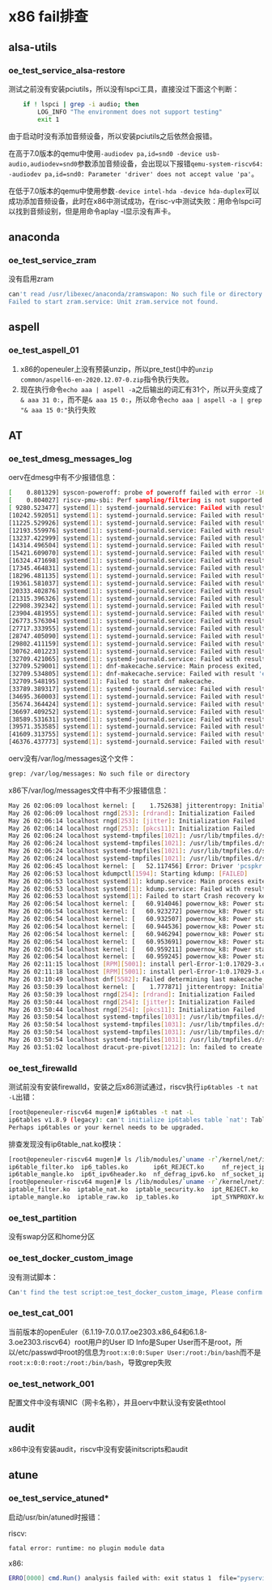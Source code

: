 # x86 fail排查

## alsa-utils

### oe_test_service_alsa-restore

测试之前没有安装pciutils，所以没有lspci工具，直接没过下面这个判断：

```bash
    if ! lspci | grep -i audio; then
        LOG_INFO "The environment does not support testing"
        exit 1
```

由于启动时没有添加音频设备，所以安装pciutils之后依然会报错。

在高于7.0版本的qemu中使用``` -audiodev pa,id=snd0 -device usb-audio,audiodev=snd0 ```参数添加音频设备，会出现以下报错```qemu-system-riscv64: -audiodev pa,id=snd0: Parameter 'driver' does not accept value 'pa'```。

在低于7.0版本的qemu中使用参数```-device intel-hda -device hda-duplex```可以成功添加音频设备，此时在x86中测试成功，在risc-v中测试失败：用命令lspci可以找到音频设别，但是用命令aplay -l显示没有声卡。

##  anaconda

###  oe_test_service_zram

没有启用zram

```bash
can't read /usr/libexec/anaconda/zramswapon: No such file or directory
Failed to start zram.service: Unit zram.service not found.
```

## aspell

### oe_test_aspell_01

1. x86的openeuler上没有预装unzip，所以pre_test()中的```unzip common/aspell6-en-2020.12.07-0.zip```指令执行失败。
2. 现在执行命令```echo aaa | aspell -a```之后输出的词汇有31个，所以开头变成了```& aaa 31 0:```，而不是```& aaa 15 0:```，所以命令```echo aaa | aspell -a | grep "& aaa 15 0:"```执行失败

## AT

###  oe_test_dmesg_messages_log

oerv在dmesg中有不少报错信息：

```bash
[    0.801329] syscon-poweroff: probe of poweroff failed with error -16
[    0.804027] riscv-pmu-sbi: Perf sampling/filtering is not supported as sscof extension is not available
[ 9280.523477] systemd[1]: systemd-journald.service: Failed with result 'watchdog'.
[10242.592051] systemd[1]: systemd-journald.service: Failed with result 'watchdog'.
[11225.529926] systemd[1]: systemd-journald.service: Failed with result 'watchdog'.
[12193.559976] systemd[1]: systemd-journald.service: Failed with result 'watchdog'.
[13237.422999] systemd[1]: systemd-journald.service: Failed with result 'watchdog'.
[14314.496504] systemd[1]: systemd-journald.service: Failed with result 'watchdog'.
[15421.609070] systemd[1]: systemd-journald.service: Failed with result 'watchdog'.
[16324.471698] systemd[1]: systemd-journald.service: Failed with result 'watchdog'.
[17345.464831] systemd[1]: systemd-journald.service: Failed with result 'watchdog'.
[18296.481135] systemd[1]: systemd-journald.service: Failed with result 'watchdog'.
[19361.581037] systemd[1]: systemd-journald.service: Failed with result 'watchdog'.
[20333.402876] systemd[1]: systemd-journald.service: Failed with result 'watchdog'.
[21315.396326] systemd[1]: systemd-journald.service: Failed with result 'watchdog'.
[22908.392342] systemd[1]: systemd-journald.service: Failed with result 'watchdog'.
[23904.481955] systemd[1]: systemd-journald.service: Failed with result 'watchdog'.
[26773.576304] systemd[1]: systemd-journald.service: Failed with result 'watchdog'.
[27717.333955] systemd[1]: systemd-journald.service: Failed with result 'watchdog'.
[28747.405090] systemd[1]: systemd-journald.service: Failed with result 'watchdog'.
[29802.411159] systemd[1]: systemd-journald.service: Failed with result 'watchdog'.
[30762.401223] systemd[1]: systemd-journald.service: Failed with result 'watchdog'.
[32709.421065] systemd[1]: systemd-journald.service: Failed with result 'watchdog'.
[32709.529001] systemd[1]: dnf-makecache.service: Main process exited, code=exited, status=1/FAILURE
[32709.534805] systemd[1]: dnf-makecache.service: Failed with result 'exit-code'.
[32709.548195] systemd[1]: Failed to start dnf makecache.
[33789.389317] systemd[1]: systemd-journald.service: Failed with result 'watchdog'.
[34695.360003] systemd[1]: systemd-journald.service: Failed with result 'watchdog'.
[35674.364424] systemd[1]: systemd-journald.service: Failed with result 'watchdog'.
[36697.409252] systemd[1]: systemd-journald.service: Failed with result 'watchdog'.
[38589.531631] systemd[1]: systemd-journald.service: Failed with result 'watchdog'.
[39571.353585] systemd[1]: systemd-journald.service: Failed with result 'watchdog'.
[41609.313755] systemd[1]: systemd-journald.service: Failed with result 'watchdog'.
[46376.437773] systemd[1]: systemd-journald.service: Failed with result 'watchdog'.
```

oerv没有/var/log/messages这个文件：

```bash
grep: /var/log/messages: No such file or directory
```

x86下/var/log/messages文件中有不少报错信息：

```bash
May 26 02:06:09 localhost kernel: [    1.752638] jitterentropy: Initialization failed with host not compliant with requirements: 2
May 26 02:06:09 localhost rngd[253]: [rdrand]: Initialization Failed
May 26 02:06:14 localhost rngd[253]: [jitter]: Initialization Failed
May 26 02:06:14 localhost rngd[253]: [pkcs11]: Initialization Failed
May 26 02:06:24 localhost systemd-tmpfiles[1021]: /usr/lib/tmpfiles.d/systemd.conf:19: Failed to resolve user 'systemd-network': No such process
May 26 02:06:24 localhost systemd-tmpfiles[1021]: /usr/lib/tmpfiles.d/systemd.conf:20: Failed to resolve user 'systemd-network': No such process
May 26 02:06:24 localhost systemd-tmpfiles[1021]: /usr/lib/tmpfiles.d/systemd.conf:21: Failed to resolve user 'systemd-network': No such process
May 26 02:06:24 localhost systemd-tmpfiles[1021]: /usr/lib/tmpfiles.d/systemd.conf:22: Failed to resolve user 'systemd-network': No such process
May 26 02:06:45 localhost kernel: [   52.117456] Error: Driver 'pcspkr' is already registered, aborting...
May 26 02:06:53 localhost kdumpctl[1594]: Starting kdump: [FAILED]
May 26 02:06:53 localhost systemd[1]: kdump.service: Main process exited, code=exited, status=1/FAILURE
May 26 02:06:53 localhost systemd[1]: kdump.service: Failed with result 'exit-code'.
May 26 02:06:53 localhost systemd[1]: Failed to start Crash recovery kernel arming.
May 26 02:06:54 localhost kernel: [   60.914046] powernow_k8: Power state transitions not supported
May 26 02:06:54 localhost kernel: [   60.923272] powernow_k8: Power state transitions not supported
May 26 02:06:54 localhost kernel: [   60.932507] powernow_k8: Power state transitions not supported
May 26 02:06:54 localhost kernel: [   60.944536] powernow_k8: Power state transitions not supported
May 26 02:06:54 localhost kernel: [   60.946294] powernow_k8: Power state transitions not supported
May 26 02:06:54 localhost kernel: [   60.953691] powernow_k8: Power state transitions not supported
May 26 02:06:54 localhost kernel: [   60.959211] powernow_k8: Power state transitions not supported
May 26 02:06:54 localhost kernel: [   60.959245] powernow_k8: Power state transitions not supported
May 26 02:11:15 localhost [RPM][5001]: install perl-Error-1:0.17029-3.oe2303.noarch: success
May 26 02:11:18 localhost [RPM][5001]: install perl-Error-1:0.17029-3.oe2303.noarch: success
May 26 03:10:49 localhost dnf[5582]: Failed determining last makecache time.
May 26 03:50:39 localhost kernel: [    1.777871] jitterentropy: Initialization failed with host not compliant with requirements: 2
May 26 03:50:39 localhost rngd[254]: [rdrand]: Initialization Failed
May 26 03:50:44 localhost rngd[254]: [jitter]: Initialization Failed
May 26 03:50:44 localhost rngd[254]: [pkcs11]: Initialization Failed
May 26 03:50:54 localhost systemd-tmpfiles[1031]: /usr/lib/tmpfiles.d/systemd.conf:19: Failed to resolve user 'systemd-network': No such process
May 26 03:50:54 localhost systemd-tmpfiles[1031]: /usr/lib/tmpfiles.d/systemd.conf:20: Failed to resolve user 'systemd-network': No such process
May 26 03:50:54 localhost systemd-tmpfiles[1031]: /usr/lib/tmpfiles.d/systemd.conf:21: Failed to resolve user 'systemd-network': No such process
May 26 03:50:54 localhost systemd-tmpfiles[1031]: /usr/lib/tmpfiles.d/systemd.conf:22: Failed to resolve user 'systemd-network': No such process
May 26 03:51:02 localhost dracut-pre-pivot[1212]: ln: failed to create symbolic link '/sysroot/boot/initramfs-6.1.19-7.0.0.17.oe2303.x86_64.img': File exists
```

###  oe_test_firewalld 

测试前没有安装firewalld，安装之后x86测试通过，riscv执行```ip6tables -t nat -L```出错：

```bash
[root@openeuler-riscv64 mugen]# ip6tables -t nat -L
ip6tables v1.8.9 (legacy): can't initialize ip6tables table `nat': Table does not exist (do you need to insmod?)
Perhaps ip6tables or your kernel needs to be upgraded.
```

排查发现没有ip6table_nat.ko模块：

```bash
[root@openeuler-riscv64 mugen]# ls /lib/modules/`uname -r`/kernel/net/ipv6/netfilter/
ip6table_filter.ko  ip6_tables.ko       ip6t_REJECT.ko     nf_reject_ipv6.ko  nft_fib_ipv6.ko    nft_reject_ipv6.ko
ip6table_mangle.ko  ip6t_ipv6header.ko  nf_defrag_ipv6.ko  nf_socket_ipv6.ko  nf_tproxy_ipv6.ko
[root@openeuler-riscv64 mugen]# ls /lib/modules/`uname -r`/kernel/net/ipv4/netfilter/
iptable_filter.ko  iptable_nat.ko  iptable_security.ko  ipt_REJECT.ko    nf_defrag_ipv4.ko  nf_reject_ipv4.ko  nft_fib_ipv4.ko    nft_reject_ipv4.ko
iptable_mangle.ko  iptable_raw.ko  ip_tables.ko         ipt_SYNPROXY.ko  nf_dup_ipv4.ko     nf_socket_ipv4.ko  nf_tproxy_ipv4.ko
```

### oe_test_partition

没有swap分区和home分区

###  oe_test_docker_custom_image 

没有测试脚本：

```bash
Can't find the test script:oe_test_docker_custom_image, Please confirm whether the code is submitted.
```

### oe_test_cat_001

当前版本的openEuler（6.1.19-7.0.0.17.oe2303.x86_64和6.1.8-3.oe2303.riscv64）root用户的User ID Info是Super User而不是root，所以/etc/passwd中root的信息为```root:x:0:0:Super User:/root:/bin/bash```而不是```root:x:0:0:root:/root:/bin/bash```，导致grep失败

### oe_test_network_001

配置文件中没有填NIC（网卡名称），并且oerv中默认没有安装ethtool

##  audit 

x86中没有安装audit，riscv中没有安装initscripts和audit

##  atune

###  oe_test_service_atuned*

启动/usr/bin/atuned时报错：

riscv: 

```bash
fatal error: runtime: no plugin module data
```

x86:

```bash
ERRO[0000] cmd.Run() analysis failed with: exit status 1  file="pyservice.go:76"
```
